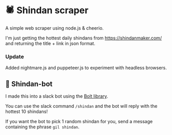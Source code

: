 # 🕷 Shindan scraper

A simple web scraper using node.js & cheerio.

I'm just getting the hottest daily shindans from https://shindanmaker.com/ and returning the title + link in json format.

### Update
Added nightmare.js and puppeteer.js to experiment with headless browsers.

## 🤖 Shindan-bot

I made this into a slack bot using the [Bolt library](https://github.com/slackapi/bolt-js).

You can use the slack command `/shindan` and the bot will reply with the hottest 10 shindans!

If you want the bot to pick 1 random shindan for you, send a message containing the phrase `gil shindan`.

